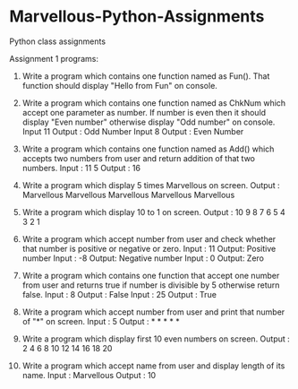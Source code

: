 # Marvellous-Python-Assignments
Python class assignments

Assignment 1 programs:

1. Write a program which contains one function named as Fun(). That function should display
"Hello from Fun" on console.

2. Write a program which contains one function named
as ChkNum which accept one
parameter as number. If number is even then it should display "Even number" otherwise display "Odd number" on console.
Input 11                   Output : Odd Number
Input 8                    Output : Even Number

3. Write a program which contains one function named as Add() which accepts two numbers from user and return addition of that two numbers.
Input : 11  5                      Output : 16

4. Write a program which display 5 times Marvellous on screen.
Output :
Marvellous
Marvellous
Marvellous
Marvellous
Marvellous

5. Write a program which display 10 to 1 on screen.
Output : 10 9 8 7 6 5 4 3 2 1

6. Write a program which accept number from user and check whether that number is positive or negative or zero.
Input : 11                  Output: Positive number 
Input : -8                  Output: Negative number
Input : 0                   Output: Zero

7. Write a program which contains one function that accept one number from user and returns true if number is divisible by 5 otherwise return false.
Input : 8                   Output : False
Input : 25                  Output : True

8. Write a program which accept number from user and print that number of "*" on screen.
Input : 5            Output : * * * * *

9. Write a program which display first 10 even numbers on screen.
Output : 2 4 6 8 10 12 14 16 18 20

10. Write a program which accept name from user and display length of its name.
Input : Marvellous Output : 10

